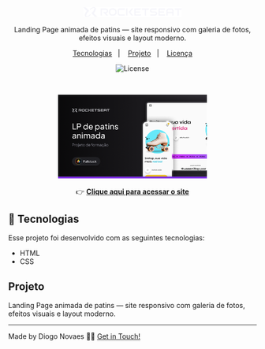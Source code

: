 <p align="center">
  <img alt="Logo - Rocketseat" src="github/logo.png" width="200px" />
</p>

<p align="center">
Landing Page animada de patins — site responsivo com galeria de fotos, efeitos visuais e layout moderno.
</p>

<p align="center">
  <a href="#-tecnologias">Tecnologias</a>&nbsp;&nbsp;&nbsp;|&nbsp;&nbsp;&nbsp;
  <a href="#-projeto">Projeto</a>&nbsp;&nbsp;&nbsp;|&nbsp;&nbsp;&nbsp;
  <a href="#memo-licença">Licença</a>
</p>

<p align="center">
  <img alt="License" src="https://img.shields.io/static/v1?label=license&message=MIT&color=0F172A&labelColor=1D4ED8">
</p>

<br>

<p align="center">
  <a href="https://novaesdg.github.io/patins-animation/">
  <img alt="Preview do projeto desenvolvido." src="github/Thumbnail.png" width="60%" >
  </a>
</p>

<p align="center">
  👉 <a href="https://novaesdg.github.io/patins-animation/"><strong>Clique aqui para acessar o site</strong></a>
</p>

## 🚀 Tecnologias

Esse projeto foi desenvolvido com as seguintes tecnologias:

- HTML
- CSS

## Projeto

Landing Page animada de patins — site responsivo com galeria de fotos, efeitos visuais e layout moderno.

___

Made by Diogo Novaes 👋🏽 [Get in Touch!](https://www.linkedin.com/in/diogonovaesc/)
